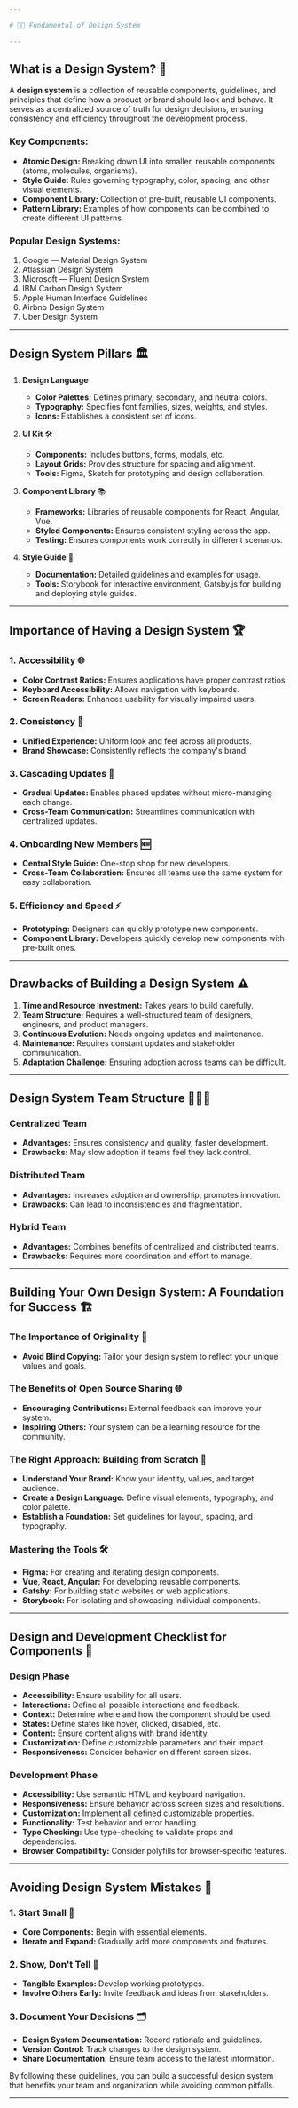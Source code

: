 ```yaml
---

# 🧑‍🎨 Fundamental of Design System

---
```


## **What is a Design System?** 🎨

A **design system** is a collection of reusable components, guidelines, and principles that define how a product or brand should look and behave. It serves as a centralized source of truth for design decisions, ensuring consistency and efficiency throughout the development process.

### Key Components:
* **Atomic Design:** Breaking down UI into smaller, reusable components (atoms, molecules, organisms).
* **Style Guide:** Rules governing typography, color, spacing, and other visual elements.
* **Component Library:** Collection of pre-built, reusable UI components.
* **Pattern Library:** Examples of how components can be combined to create different UI patterns.

### Popular Design Systems:
1. Google — Material Design System
2. Atlassian Design System
3. Microsoft — Fluent Design System
4. IBM Carbon Design System
5. Apple Human Interface Guidelines
6. Airbnb Design System
7. Uber Design System

---

## **Design System Pillars** 🏛️

1. **Design Language** 
   * **Color Palettes:** Defines primary, secondary, and neutral colors.
   * **Typography:** Specifies font families, sizes, weights, and styles.
   * **Icons:** Establishes a consistent set of icons.

2. **UI Kit** 🛠️
   * **Components:** Includes buttons, forms, modals, etc.
   * **Layout Grids:** Provides structure for spacing and alignment.
   * **Tools:** Figma, Sketch for prototyping and design collaboration.

3. **Component Library** 📚
   * **Frameworks:** Libraries of reusable components for React, Angular, Vue.
   * **Styled Components:** Ensures consistent styling across the app.
   * **Testing:** Ensures components work correctly in different scenarios.

4. **Style Guide** 📖
   * **Documentation:** Detailed guidelines and examples for usage.
   * **Tools:** Storybook for interactive environment, Gatsby.js for building and deploying style guides.

---

## **Importance of Having a Design System** 🏆

### 1. Accessibility 🌐
* **Color Contrast Ratios:** Ensures applications have proper contrast ratios.
* **Keyboard Accessibility:** Allows navigation with keyboards.
* **Screen Readers:** Enhances usability for visually impaired users.

### 2. Consistency 🧩
* **Unified Experience:** Uniform look and feel across all products.
* **Brand Showcase:** Consistently reflects the company's brand.

### 3. Cascading Updates 🔄
* **Gradual Updates:** Enables phased updates without micro-managing each change.
* **Cross-Team Communication:** Streamlines communication with centralized updates.

### 4. Onboarding New Members 🆕
* **Central Style Guide:** One-stop shop for new developers.
* **Cross-Team Collaboration:** Ensures all teams use the same system for easy collaboration.

### 5. Efficiency and Speed ⚡️
* **Prototyping:** Designers can quickly prototype new components.
* **Component Library:** Developers quickly develop new components with pre-built ones.

---

## **Drawbacks of Building a Design System** ⚠️

1. **Time and Resource Investment:** Takes years to build carefully.
2. **Team Structure:** Requires a well-structured team of designers, engineers, and product managers.
3. **Continuous Evolution:** Needs ongoing updates and maintenance.
4. **Maintenance:** Requires constant updates and stakeholder communication.
5. **Adaptation Challenge:** Ensuring adoption across teams can be difficult.

---

## **Design System Team Structure** 🧑‍🤝‍🧑

### Centralized Team
* **Advantages:** Ensures consistency and quality, faster development.
* **Drawbacks:** May slow adoption if teams feel they lack control.

### Distributed Team
* **Advantages:** Increases adoption and ownership, promotes innovation.
* **Drawbacks:** Can lead to inconsistencies and fragmentation.

### Hybrid Team
* **Advantages:** Combines benefits of centralized and distributed teams.
* **Drawbacks:** Requires more coordination and effort to manage.

---

## **Building Your Own Design System: A Foundation for Success** 🏗️

### The Importance of Originality 🌟
* **Avoid Blind Copying:** Tailor your design system to reflect your unique values and goals.

### The Benefits of Open Source Sharing 🌐
* **Encouraging Contributions:** External feedback can improve your system.
* **Inspiring Others:** Your system can be a learning resource for the community.

### The Right Approach: Building from Scratch 🔨
* **Understand Your Brand:** Know your identity, values, and target audience.
* **Create a Design Language:** Define visual elements, typography, and color palette.
* **Establish a Foundation:** Set guidelines for layout, spacing, and typography.

### Mastering the Tools 🛠️
* **Figma:** For creating and iterating design components.
* **Vue, React, Angular:** For developing reusable components.
* **Gatsby:** For building static websites or web applications.
* **Storybook:** For isolating and showcasing individual components.

---

## **Design and Development Checklist for Components** 📝

### Design Phase
* **Accessibility:** Ensure usability for all users.
* **Interactions:** Define all possible interactions and feedback.
* **Context:** Determine where and how the component should be used.
* **States:** Define states like hover, clicked, disabled, etc.
* **Content:** Ensure content aligns with brand identity.
* **Customization:** Define customizable parameters and their impact.
* **Responsiveness:** Consider behavior on different screen sizes.

### Development Phase
* **Accessibility:** Use semantic HTML and keyboard navigation.
* **Responsiveness:** Ensure behavior across screen sizes and resolutions.
* **Customization:** Implement all defined customizable properties.
* **Functionality:** Test behavior and error handling.
* **Type Checking:** Use type-checking to validate props and dependencies.
* **Browser Compatibility:** Consider polyfills for browser-specific features.

---

## **Avoiding Design System Mistakes** 🛑

### 1. Start Small 🐣
* **Core Components:** Begin with essential elements.
* **Iterate and Expand:** Gradually add more components and features.

### 2. Show, Don't Tell 🧩
* **Tangible Examples:** Develop working prototypes.
* **Involve Others Early:** Invite feedback and ideas from stakeholders.

### 3. Document Your Decisions 🗂️
* **Design System Documentation:** Record rationale and guidelines.
* **Version Control:** Track changes to the design system.
* **Share Documentation:** Ensure team access to the latest information.

By following these guidelines, you can build a successful design system that benefits your team and organization while avoiding common pitfalls.

---
